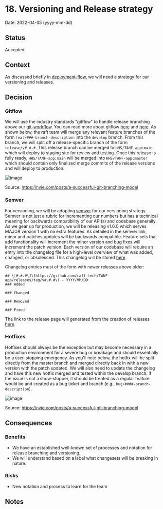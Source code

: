 # 18. Versioning and Release strategy

Date: 2022-04-05 (yyyy-mm-dd)

## Status

Accepted

## Context
As discussed briefly in [deployment-flow](./008-deployment-flow.md), we will need a strategy for our versioning and releases.

## Decision

### Gitflow
We will use the industry standards "gitflow" to handle release branching above our [git-workflow](./009-git-workflow.md). You can read more about gitflow [here](https://www.atlassian.com/git/tutorials/comparing-workflows/gitflow-workflow) and [here](https://datasift.github.io/gitflow/IntroducingGitFlow.html). As shown below, the raft team will merge any relevant feature branches of the form `feat/###-branch-description` into the `develop` branch. From this branch, we will split off a release-specific branch of the form `release/v#.#.#`. This release branch can be merged to `HHS/TANF-app:main`  which will deploy to staging site for review and testing. Once this release is fully ready, `HHS/TANF-app:main` will be merged into `HHS/TANF-app:master` which should contain only finalized merge commits of the release versions and will deploy to production.

![image](https://user-images.githubusercontent.com/84722778/161764906-d9c9e66a-ea44-4042-850d-5f0e927c8c81.png)

Source: https://nvie.com/posts/a-successful-git-branching-model

### Semver
For versioning, we will be adopting [semver](https://semver.org/) for our versioning strategy. Semver is not just a rubric for incrementing our numbers but has a technical meaning for backwards compatibility of our API(s) and codebase generally. As we gear up for production, we will be releasing v1.0.0 which serves MAJOR version 1 with no extra features. As detailed in the semver link, minor and patches updates will be backwards compatible. Feature sets that add functionality will increment the minor version and bug fixes will increment the patch version. Each version of our codebase will require an entry into the changelog file for a high-level overview of what was added, changed, or obsolesced. This changelog will be stored [here](../tanf-app-changelog.md).

Changelog entries must of the form with newer releases above older:
```
## \[#.#.#\]\(https://github.com/raft-tech/TANF-app/releases/tag/v#.#.#\) - YYYY/MM/DD
### Added

### Changed

### Removed

### Fixed

```

The link to the release page will generated from the creation of releases [here](https://github.com/raft-tech/TANF-app/releases/new).


### Hotfixes
Hotfixes should always be the exception but may become necessary in a production environment for a severe bug or breakage and should essentially be a user-stopping emergency. As you'll note below, the hotfix will be split directly from the master branch and merged directly back in with a new version with the patch updated. We will also need to update the changelog and have this new hotfix merged and tested within the develop branch. If the issue is not a show-stopper, it should be treated as a regular feature would be and created as a bug ticket and branch (e.g., `bug/####-branch-description`).

![image](https://user-images.githubusercontent.com/84722778/161772154-f2c64025-95f4-4aa2-9635-f6cb5b507356.png)

Source: https://nvie.com/posts/a-successful-git-branching-model

## Consequences

### Benefits

 * We have an established well-known set of processes and notation for release branching and versioning.
 * We will understand based on a label what changesets will be breaking in nature.

### Risks
 * New notation and process to learn for the team

## Notes


